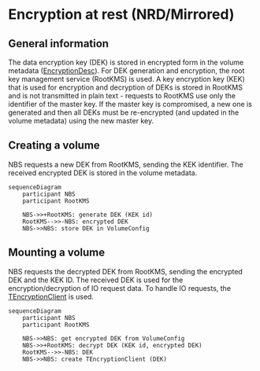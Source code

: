 # Encryption at rest (NRD/Mirrored)

## General information
The data encryption key (DEK) is stored in encrypted form in the volume metadata ([EncryptionDesc](https://github.com/ydb-platform/nbs/blob/7e02f27e5ff0473ce899ed037d35897de43d09db/contrib/ydb/core/protos/blockstore_config.proto#L117)). For DEK generation and encryption, the root key management service (RootKMS) is used. A key encryption key (KEK) that is used for encryption and decryption of DEKs is stored in RootKMS and is not transmitted in plain text - requests to RootKMS use only the identifier of the master key. If the master key is compromised, a new one is generated and then all DEKs must be re-encrypted (and updated in the volume metadata) using the new master key.

## Creating a volume
NBS requests a new DEK from RootKMS, sending the KEK identifier. The received encrypted DEK is stored in the volume metadata.

```mermaid
sequenceDiagram
    participant NBS
    participant RootKMS
    
    NBS->>+RootKMS: generate DEK (KEK id)
    RootKMS-->>-NBS: encrypted DEK
    NBS->>NBS: store DEK in VolumeConfig
```

## Mounting a volume
NBS requests the decrypted DEK from RootKMS, sending the encrypted DEK and the KEK ID. The received DEK is used for the encryption/decryption of IO request data. To handle IO requests, the [TEncryptionClient](https://github.com/ydb-platform/nbs/blob/7e02f27e5ff0473ce899ed037d35897de43d09db/cloud/blockstore/libs/encryption/encryption_client.cpp#L138) is used.

```mermaid
sequenceDiagram
    participant NBS
    participant RootKMS

    NBS->>NBS: get encrypted DEK from VolumeConfig
    NBS->>+RootKMS: decrypt DEK (KEK id, encrypted DEK)
    RootKMS-->>-NBS: DEK
    NBS->>NBS: create TEncryptionClient (DEK)
```

